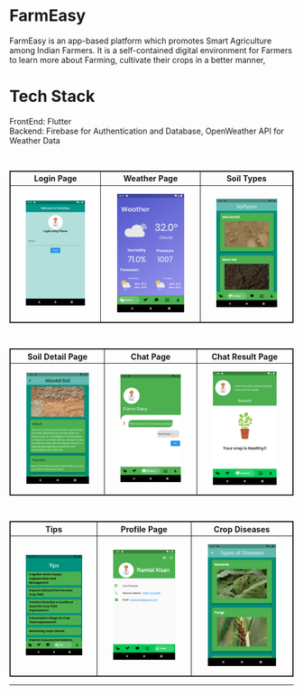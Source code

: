 # FarmEasy

FarmEasy is an app-based platform which promotes Smart Agriculture among Indian Farmers. It
is a self-contained digital environment for Farmers to learn more about Farming, cultivate their
crops in a better manner,

# Tech Stack

FrontEnd: Flutter <br>
Backend: Firebase for Authentication and Database, OpenWeather API for Weather Data  <br>

<br>
<table style="border:1px solid;">
  <tr >
    <th style="text-align: center; border:1px solid;">Login Page</th>
    <th style="text-align: center; border:1px solid;">Weather Page</th>
    <th style="text-align: center; border:1px solid;">Soil Types</th>
  </tr>
  <tr >
    <td style="text-align: center; border:1px solid;padding:1em;">
        <img width="80%" src="images/loginpage.png">
    </td>
    <td style="text-align: center; border:1px solid;padding:1em;">
         <img width="80%" src="images/weather.png">
    </td>
    <td style="text-align: center; border:1px solid;padding:1em;">
         <img width="80%" src="images/soiltypes.png">
    </td>
  </tr>
  
</table>
<br>
<table style="border:1px solid;">
  <tr >
    <th style="text-align: center; border:1px solid;">Soil Detail Page</th>
    <th style="text-align: center; border:1px solid;">Chat Page</th>
    <th style="text-align: center; border:1px solid;">Chat Result Page</th>
  </tr>
  <tr >
    <td style="text-align: center; border:1px solid;padding:1em;">
        <img width="80%" src="images/soildetails.png">
    </td>
    <td style="text-align: center; border:1px solid;padding:1em;">
         <img width="80%" src="images/chat.png">
    </td>
    <td style="text-align: center; border:1px solid;padding:1em;">
         <img width="80%" src="images/chatresult.png">
    </td>
  </tr>
  
</table>
<br>
<table style="border:1px solid;">
  <tr >
    <th style="text-align: center; border:1px solid;">Tips</th>
    <th style="text-align: center; border:1px solid;">Profile Page</th>
    <th style="text-align: center; border:1px solid;">Crop Diseases </th>
  </tr>
  <tr >
    <td style="text-align: center; border:1px solid;padding:1em;">
        <img width="80%" src="images/tips.png">
    </td>
    <td style="text-align: center; border:1px solid;padding:1em;">
         <img width="80%" src="images/profilepage.png">
    </td>
    <td style="text-align: center; border:1px solid;padding:1em;">
         <img width="80%" src="images/cropdisease.png">
    </td>
  </tr>
  
</table>

<hr>
